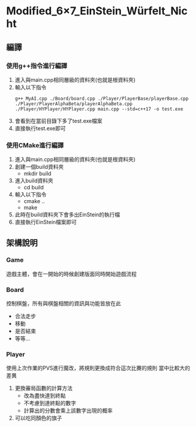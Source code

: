 # Modified_6×7_EinStein_Würfelt_Nicht

## 編譯
### 使用g++指令進行編譯
1. 進入與main.cpp相同層級的資料夾(也就是根資料夾)
2. 輸入以下指令
    ```
    g++ MyAI.cpp ./Board/board.cpp ./Player/PlayerBase/playerBase.cpp ./Player/PlayerAlphaBeta/playerAlphaBeta.cpp ./Player/HYPlayer/HYPlayer.cpp main.cpp --std=c++17 -o test.exe
    ```
3. 會看到在當前目錄下多了test.exe檔案
4. 直接執行test.exe即可

### 使用CMake進行編譯
1. 進入與main.cpp相同層級的資料夾(也就是根資料夾)
2. 創建一個build資料夾
    - mkdir build
3. 進入build資料夾
    - cd build
4. 輸入以下指令
    - cmake ..
    - make
5. 此時在build資料夾下會多出EinStein的執行檔
6. 直接執行EinStein檔案即可

## 架構說明
### Game
遊戲主體，會在一開始的時候創建版面同時開始遊戲流程

### Board
控制棋盤，所有與棋盤相關的資訊與功能皆放在此
- 合法走步
- 移動
- 是否結束
- 等等...

### Player
使用上次作業的PVS進行魔改，將規則更換成符合這次比賽的規則
當中比較大的差異
1. 更換審局函數的計算方法
    - 改為盡快達到終點
    - 不考慮到達終點的數字
    - 計算出的分數會乘上該數字出現的概率
2. 可以吃同顏色的旗子
